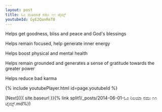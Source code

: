 ```yaml
---
layout: post
title: ಓಂ ಮತಿಮಾತೆ ನಮಃ ೧೧ ಟೈಮ್ಸ್
youtubeId: GyE2QaxReT0
---
```

 
 
Helps get goodness, bliss and peace and God's blessings
 
Helps remain focused, help generate inner energy 
 
Helps boost physical and mental health 
 
Helps remain grounded and generates a sense of gratitude towards the greater power 
 
Helps reduce bad karma
 
 
 
 


{% include youtubePlayer.html id=page.youtubeId %}
 
[Next]({{ site.baseurl }}{% link  split1/_posts/2014-06-01-ಓಂ ನಿಲಯಾ ನಮಃ ೧೧ ಟೈಮ್ಸ್.md%})
 
